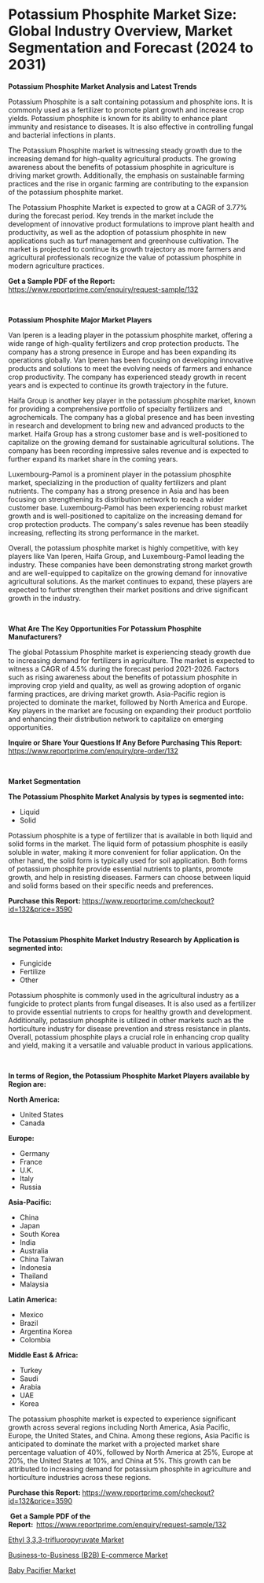 <p><h1>Potassium Phosphite Market Size: Global Industry Overview, Market Segmentation and Forecast (2024 to 2031)</h1></p><p><strong>Potassium Phosphite Market Analysis and Latest Trends</strong></p>
<p><p>Potassium Phosphite is a salt containing potassium and phosphite ions. It is commonly used as a fertilizer to promote plant growth and increase crop yields. Potassium phosphite is known for its ability to enhance plant immunity and resistance to diseases. It is also effective in controlling fungal and bacterial infections in plants.</p><p>The Potassium Phosphite market is witnessing steady growth due to the increasing demand for high-quality agricultural products. The growing awareness about the benefits of potassium phosphite in agriculture is driving market growth. Additionally, the emphasis on sustainable farming practices and the rise in organic farming are contributing to the expansion of the potassium phosphite market.</p><p>The Potassium Phosphite Market is expected to grow at a CAGR of 3.77% during the forecast period. Key trends in the market include the development of innovative product formulations to improve plant health and productivity, as well as the adoption of potassium phosphite in new applications such as turf management and greenhouse cultivation. The market is projected to continue its growth trajectory as more farmers and agricultural professionals recognize the value of potassium phosphite in modern agriculture practices.</p></p>
<p><strong>Get a Sample PDF of the Report:&nbsp;</strong> <a href="https://www.reportprime.com/enquiry/request-sample/132">https://www.reportprime.com/enquiry/request-sample/132</a></p>
<p>&nbsp;</p>
<p><strong>Potassium Phosphite Major Market Players</strong></p>
<p><p>Van Iperen is a leading player in the potassium phosphite market, offering a wide range of high-quality fertilizers and crop protection products. The company has a strong presence in Europe and has been expanding its operations globally. Van Iperen has been focusing on developing innovative products and solutions to meet the evolving needs of farmers and enhance crop productivity. The company has experienced steady growth in recent years and is expected to continue its growth trajectory in the future.</p><p>Haifa Group is another key player in the potassium phosphite market, known for providing a comprehensive portfolio of specialty fertilizers and agrochemicals. The company has a global presence and has been investing in research and development to bring new and advanced products to the market. Haifa Group has a strong customer base and is well-positioned to capitalize on the growing demand for sustainable agricultural solutions. The company has been recording impressive sales revenue and is expected to further expand its market share in the coming years.</p><p>Luxembourg-Pamol is a prominent player in the potassium phosphite market, specializing in the production of quality fertilizers and plant nutrients. The company has a strong presence in Asia and has been focusing on strengthening its distribution network to reach a wider customer base. Luxembourg-Pamol has been experiencing robust market growth and is well-positioned to capitalize on the increasing demand for crop protection products. The company's sales revenue has been steadily increasing, reflecting its strong performance in the market.</p><p>Overall, the potassium phosphite market is highly competitive, with key players like Van Iperen, Haifa Group, and Luxembourg-Pamol leading the industry. These companies have been demonstrating strong market growth and are well-equipped to capitalize on the growing demand for innovative agricultural solutions. As the market continues to expand, these players are expected to further strengthen their market positions and drive significant growth in the industry.</p></p>
<p>&nbsp;</p>
<p><strong>What Are The Key Opportunities For Potassium Phosphite Manufacturers?</strong></p>
<p><p>The global Potassium Phosphite market is experiencing steady growth due to increasing demand for fertilizers in agriculture. The market is expected to witness a CAGR of 4.5% during the forecast period 2021-2026. Factors such as rising awareness about the benefits of potassium phosphite in improving crop yield and quality, as well as growing adoption of organic farming practices, are driving market growth. Asia-Pacific region is projected to dominate the market, followed by North America and Europe. Key players in the market are focusing on expanding their product portfolio and enhancing their distribution network to capitalize on emerging opportunities.</p></p>
<p><strong>Inquire or Share Your Questions If Any Before Purchasing This Report:</strong> <a href="https://www.reportprime.com/enquiry/pre-order/132">https://www.reportprime.com/enquiry/pre-order/132</a></p>
<p>&nbsp;</p>
<p><strong>Market Segmentation</strong></p>
<p><strong>The Potassium Phosphite Market Analysis by types is segmented into:</strong></p>
<p><ul><li>Liquid</li><li>Solid</li></ul></p>
<p><p>Potassium phosphite is a type of fertilizer that is available in both liquid and solid forms in the market. The liquid form of potassium phosphite is easily soluble in water, making it more convenient for foliar application. On the other hand, the solid form is typically used for soil application. Both forms of potassium phosphite provide essential nutrients to plants, promote growth, and help in resisting diseases. Farmers can choose between liquid and solid forms based on their specific needs and preferences.</p></p>
<p><strong>Purchase this Report:&nbsp;</strong><a href="https://www.reportprime.com/checkout?id=132&price=3590">https://www.reportprime.com/checkout?id=132&price=3590</a></p>
<p>&nbsp;</p>
<p><strong>The Potassium Phosphite Market Industry Research by Application is segmented into:</strong></p>
<p><ul><li>Fungicide</li><li>Fertilize</li><li>Other</li></ul></p>
<p><p>Potassium phosphite is commonly used in the agricultural industry as a fungicide to protect plants from fungal diseases. It is also used as a fertilizer to provide essential nutrients to crops for healthy growth and development. Additionally, potassium phosphite is utilized in other markets such as the horticulture industry for disease prevention and stress resistance in plants. Overall, potassium phosphite plays a crucial role in enhancing crop quality and yield, making it a versatile and valuable product in various applications.</p></p>
<p>&nbsp;</p>
<p><strong>In terms of Region, the Potassium Phosphite Market Players available by Region are:</strong></p>
<p>
    <p> <strong> North America: </strong>
        <ul>
            <li>United States</li>
            <li>Canada</li>
        </ul>
        </p> 
    <p> <strong> Europe: </strong>
        <ul>
            <li>Germany</li>
            <li>France</li>
            <li>U.K.</li>
            <li>Italy</li>
            <li>Russia</li>
        </ul>
        </p> 
    <p> <strong> Asia-Pacific: </strong>
        <ul>
            <li>China</li>
            <li>Japan</li>
            <li>South Korea</li>
            <li>India</li>
            <li>Australia</li>
            <li>China Taiwan</li>
            <li>Indonesia</li>
            <li>Thailand</li>
            <li>Malaysia</li>
        </ul>
        </p> 
    <p> <strong> Latin America: </strong>
        <ul>
            <li>Mexico</li>
            <li>Brazil</li>
            <li>Argentina Korea</li>
            <li>Colombia</li>
        </ul>
        </p> 
    <p> <strong> Middle East & Africa: </strong>
        <ul>
            <li>Turkey</li>
            <li>Saudi</li>
            <li>Arabia</li>
            <li>UAE</li>
            <li>Korea</li>
        </ul>
    </p>
    </p>
<p><p>The potassium phosphite market is expected to experience significant growth across several regions including North America, Asia Pacific, Europe, the United States, and China. Among these regions, Asia Pacific is anticipated to dominate the market with a projected market share percentage valuation of 40%, followed by North America at 25%, Europe at 20%, the United States at 10%, and China at 5%. This growth can be attributed to increasing demand for potassium phosphite in agriculture and horticulture industries across these regions.</p></p>
<p><strong>Purchase this Report: </strong><a href="https://www.reportprime.com/checkout?id=132&price=3590">https://www.reportprime.com/checkout?id=132&price=3590</a></p>
<p>&nbsp;<strong>Get a Sample PDF of the Report:&nbsp;&nbsp;</strong><a href="https://www.reportprime.com/enquiry/request-sample/132">https://www.reportprime.com/enquiry/request-sample/132</a></p>
<p><strong></strong></p>
<p><p><a href="https://view.publitas.com/reportprime-1/decoding-the-ethyl-33-3-trifluoropyruvate-market-a-deep-dive-into-the-latest-market-trends-market-segmentation-and-competitive-analysis/">Ethyl 3,3,3-trifluoropyruvate Market</a></p><p><a href="https://view.publitas.com/reportprime-1/business-to-business-b2b-e-commerce-market-analysis-examines-its-scope-on-growth-opportunities-and-forecasted-trends-spanning-from-2023-to-2030/">Business-to-Business (B2B) E-commerce Market</a></p><p><a href="https://view.publitas.com/reportprime-1/baby-pacifier-market-research-report-provides-critical-insights-that-can-help-shape-business-development-and-investment-strategies/">Baby Pacifier Market</a></p></p>